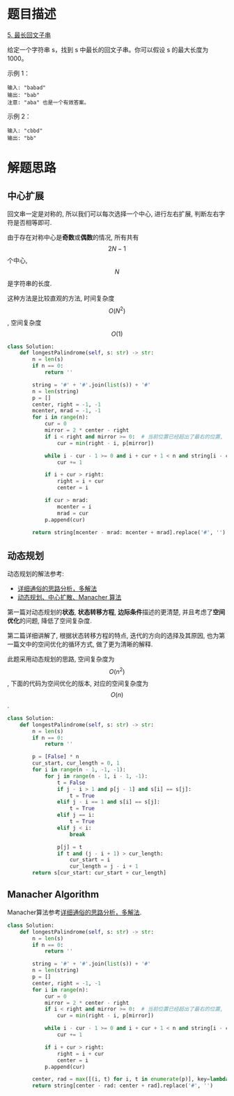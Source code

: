 # 题目描述

[5. 最长回文子串](https://leetcode-cn.com/problems/longest-palindromic-substring/)

给定一个字符串 s，找到 s 中最长的回文子串。你可以假设 s 的最大长度为 1000。

示例 1：

```
输入: "babad"
输出: "bab"
注意: "aba" 也是一个有效答案。
```

示例 2：

```
输入: "cbbd"
输出: "bb"
```

# 解题思路

## 中心扩展

回文串一定是对称的, 所以我们可以每次选择一个中心, 进行左右扩展, 判断左右字符是否相等即可.

由于存在对称中心是**奇数**或**偶数**的情况, 所有共有$$2N - 1$$个中心, $$N$$是字符串的长度.

这种方法是比较直观的方法, 时间复杂度$$O(N^2)$$, 空间复杂度$$O(1)$$

```python
class Solution:
    def longestPalindrome(self, s: str) -> str:
        n = len(s)
        if n == 0:
            return ''

        string = '#' + '#'.join(list(s)) + '#'
        n = len(string)
        p = []
        center, right = -1, -1
        mcenter, mrad = -1, -1
        for i in range(n):
            cur = 0
            mirror = 2 * center - right
            if i < right and mirror >= 0:  # 当前位置已经超出了最右的位置, 需要重新以当前位置为中心, 向外搜索
                cur = min(right - i, p[mirror])

            while i - cur - 1 >= 0 and i + cur + 1 < n and string[i - cur - 1] == string[i + cur + 1]:
                cur += 1

            if i + cur > right:
                right = i + cur
                center = i

            if cur > mrad:
                mcenter = i
                mrad = cur
            p.append(cur)

        return string[mcenter - mrad: mcenter + mrad].replace('#', '')
```

## 动态规划

动态规划的解法参考:

- [详细通俗的思路分析，多解法](https://leetcode-cn.com/problems/longest-palindromic-substring/solution/xiang-xi-tong-su-de-si-lu-fen-xi-duo-jie-fa-bao-gu/)
- [动态规划、中心扩散、Manacher 算法](https://leetcode-cn.com/problems/longest-palindromic-substring/solution/zhong-xin-kuo-san-dong-tai-gui-hua-by-liweiwei1419/)

第一篇对动态规划的**状态**, **状态转移方程**, **边际条件**描述的更清楚, 并且考虑了**空间优化**的问题, 降低了空间复杂度.

第二篇详细讲解了, 根据状态转移方程的特点, 迭代的方向的选择及其原因, 也为第一篇文中的空间优化的循环方式, 做了更为清晰的解释.

此题采用动态规划的思路, 空间复杂度为$$O(n^2)$$, 下面的代码为空间优化的版本, 对应的空间复杂度为$$O(n)$$.

```python
class Solution:
    def longestPalindrome(self, s: str) -> str:
        n = len(s)
        if n == 0:
            return ''

        p = [False] * n
        cur_start, cur_length = 0, 1
        for i in range(n - 1, -1, -1):
            for j in range(n - 1, i - 1, -1):
                t = False
                if j - i > 1 and p[j - 1] and s[i] == s[j]:
                    t = True
                elif j - i == 1 and s[i] == s[j]:
                    t = True
                elif j == i:
                    t = True
                elif j < i:
                    break

                p[j] = t
                if t and (j - i + 1) > cur_length:
                    cur_start = i
                    cur_length = j - i + 1
        return s[cur_start: cur_start + cur_length]
```

## Manacher Algorithm

Manacher算法参考[详细通俗的思路分析，多解法](https://leetcode-cn.com/problems/longest-palindromic-substring/solution/xiang-xi-tong-su-de-si-lu-fen-xi-duo-jie-fa-bao-gu/).

```python
class Solution:
    def longestPalindrome(self, s: str) -> str:
        n = len(s)
        if n == 0:
            return ''

        string = '#' + '#'.join(list(s)) + '#'
        n = len(string)
        p = []
        center, right = -1, -1
        for i in range(n):
            cur = 0
            mirror = 2 * center - right
            if i < right and mirror >= 0:  # 当前位置已经超出了最右的位置, 需要重新以当前位置为中心, 向外搜索
                cur = min(right - i, p[mirror])

            while i - cur - 1 >= 0 and i + cur + 1 < n and string[i - cur - 1] == string[i + cur + 1]:
                cur += 1

            if i + cur > right:
                right = i + cur
                center = i
            p.append(cur)

        center, rad = max([(i, t) for i, t in enumerate(p)], key=lambda x: x[1])
        return string[center - rad: center + rad].replace('#', '')
```
